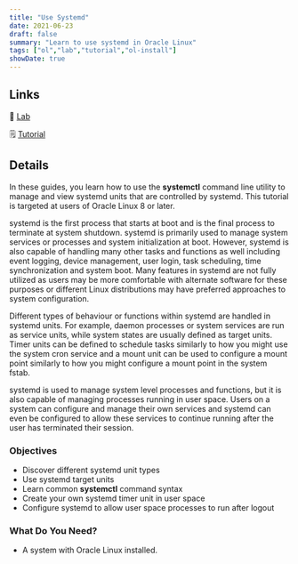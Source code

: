 ```yaml
---
title: "Use Systemd"
date: 2021-06-23
draft: false
summary: "Learn to use systemd in Oracle Linux"
tags: ["ol","lab","tutorial","ol-install"]
showDate: true
---
```


## Links

:crescent_moon: [Lab](https://luna.oracle.com/lab/8a060473-bff3-4c04-9799-eb944951007c)

:spiral_notepad: [Tutorial](https://docs.oracle.com//en/learn/use_systemd)

## Details

In these guides, you learn how to use the **systemctl** command line utility to manage and view systemd units that are controlled by systemd. This tutorial is targeted at users of Oracle Linux 8 or later.

systemd is the first process that starts at boot and is the final process to terminate at system shutdown. systemd is primarily used to manage system services or processes and system initialization at boot. However, systemd is also capable of handling many other tasks and functions as well including event logging, device management, user login, task scheduling, time synchronization and system boot. Many features in systemd are not fully utilized as users may be more comfortable with alternate software for these purposes or different Linux distributions may have preferred approaches to system configuration.

Different types of behaviour or functions within systemd are handled in systemd units. For example, daemon processes or system services are run as service units, while system states are usually defined as target units. Timer units can be defined to schedule tasks similarly to how you might use the system cron service and a mount unit can be used to configure a mount point similarly to how you might configure a mount point in the system fstab.

systemd is used to manage system level processes and functions, but it is also capable of managing processes running in user space. Users on a system can configure and manage their own services and systemd can even be configured to allow these services to continue running after the user has terminated their session.

### Objectives

  - Discover different systemd unit types
  - Use systemd target units
  - Learn common **systemctl** command syntax
  - Create your own systemd timer unit in user space
  - Configure systemd to allow user space processes to run after logout

### What Do You Need?

  - A system with Oracle Linux installed.

